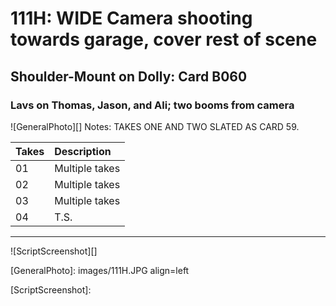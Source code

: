 # 111H: WIDE Camera shooting towards garage, cover rest of scene

## Shoulder-Mount on Dolly: Card B060

### Lavs on Thomas, Jason, and Ali; two booms from camera

![GeneralPhoto][]
Notes: TAKES ONE AND TWO SLATED AS CARD 59.

| Takes | Description |
|:---|:----|
| 01 | Multiple takes |
| 02 | Multiple takes |
| 03 | Multiple takes |
| 04 | T.S. |

----

![ScriptScreenshot][]


[GeneralPhoto]: images/111H.JPG align=left

[ScriptScreenshot]: 